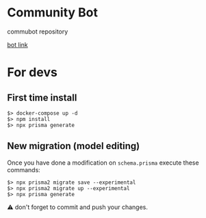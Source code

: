 # Community Bot

commubot repository

[bot link](https://discord.com/api/oauth2/authorize?client_id=735418949709332532&permissions=0&scope=bot)

# For devs

## First time install

    $> docker-compose up -d
    $> npm install  
	$> npx prisma generate

## New migration (model editing)

Once you have done a modification on `schema.prisma` execute these commands:

    $> npx prisma2 migrate save --experimental
    $> npx prisma2 migrate up --experimental
    $> npx prisma generate

:warning: don't forget to commit and push your changes.